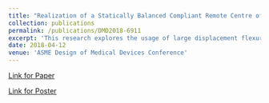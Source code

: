 ```yaml
---
title: "Realization of a Statically Balanced Compliant Remote Centre of Motion Mechanism for Robotic Surgery"
collection: publications
permalink: /publications/DMD2018-6911
excerpt: 'This research explores the usage of large displacement flexural joints in developing a remote centre of motion mechanism for robot assisted minimally invasive surgery so as to prevent wear, backlash, loss of haptic feedback and need for lubrication. As the mechanism is monolithic, sensorless force estimation by using current is possible. A methodology for static balancing of the mechanism is also described.'
date: 2018-04-12
venue: 'ASME Design of Medical Devices Conference'
---
```


[Link for Paper](https://asmedigitalcollection.asme.org/BIOMED/proceedings/DMD2018/40789/V001T07A011/271886)

[Link for Poster](https://adarshsomayaji.github.io/files/DMD_Poster)

